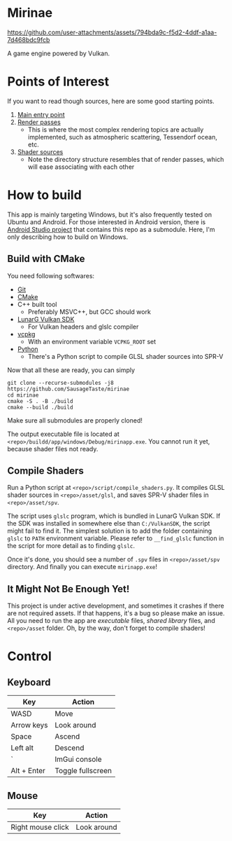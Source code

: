 # Mirinae

https://github.com/user-attachments/assets/794bda9c-f5d2-4ddf-a1aa-7d468bdc9fcb

A game engine powered by Vulkan.

# Points of Interest

If you want to read though sources, here are some good starting points.

1. [Main entry point](/app/sdl/main.cpp)
1. [Render passes](/lib/vulkan/src/renderpass)
    - This is where the most complex rendering topics are actually implemented, such as atmospheric scattering, Tessendorf ocean, etc.
1. [Shader sources](/asset/glsl)
    - Note the directory structure resembles that of render passes, which will ease associating with each other

# How to build

This app is mainly targeting Windows, but it's also frequently tested on Ubuntu and Android.
For those interested in Android version, there is [Android Studio project](https://github.com/SausageTaste/Mirinae-Android) that contains this repo as a submodule.
Here, I'm only describing how to build on Windows.

## Build with CMake

You need following softwares:

* [Git](https://git-scm.com/)
* [CMake](https://cmake.org/download/)
* C++ built tool
    * Preferably MSVC++, but GCC should work
* [LunarG Vulkan SDK](https://vulkan.lunarg.com/)
    * For Vulkan headers and glslc compiler
* [vcpkg](https://github.com/microsoft/vcpkg)
    * With an environment variable `VCPKG_ROOT` set
* [Python](https://www.python.org/downloads/)
    * There's a Python script to compile GLSL shader sources into SPR-V

Now that all these are ready, you can simply

```
git clone --recurse-submodules -j8 https://github.com/SausageTaste/mirinae
cd mirinae
cmake -S . -B ./build
cmake --build ./build
```

Make sure all submodules are properly cloned!

The output executable file is located at `<repo>/buildd/app/windows/Debug/mirinapp.exe`. You cannot run it yet, because shader files not ready.

## Compile Shaders

Run a Python script at `<repo>/script/compile_shaders.py`.
It compiles GLSL shader sources in `<repo>/asset/glsl`, and saves SPR-V shader files in `<repo>/asset/spv`.

The script uses `glslc` program, which is bundled in LunarG Vulkan SDK.
If the SDK was installed in somewhere else than `C:/VulkanSDK`, the script might fail to find it.
The simplest solution is to add the folder containing `glslc` to `PATH` environment variable.
Please refer to `__find_glslc` function in the script for more detail as to finding `glslc`.

Once it's done, you should see a number of `.spv` files in `<repo>/asset/spv` directory.
And finally you can execute `mirinapp.exe`!

## It Might Not Be Enough Yet!

This project is under active development, and sometimes it crashes if there are not required assets.
If that happens, it's a bug so please make an issue.
All you need to run the app are *executable* files, *shared library* files, and `<repo>/asset` folder.
Oh, by the way, don't forget to compile shaders!

# Control

## Keyboard

|Key |Action
|- |-
|WASD |Move
|Arrow keys |Look around
|Space |Ascend
|Left alt |Descend
|` |ImGui console
|Alt + Enter |Toggle fullscreen

## Mouse

|Key |Action
|- |-
|Right mouse click |Look around
